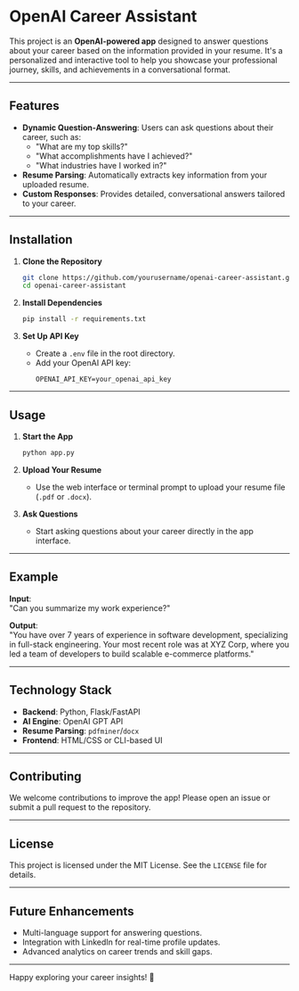 # OpenAI Career Assistant

This project is an **OpenAI-powered app** designed to answer questions about your career based on the information provided in your resume. It's a personalized and interactive tool to help you showcase your professional journey, skills, and achievements in a conversational format.

---

## Features

- **Dynamic Question-Answering**: Users can ask questions about their career, such as:
  - "What are my top skills?"
  - "What accomplishments have I achieved?"
  - "What industries have I worked in?"
- **Resume Parsing**: Automatically extracts key information from your uploaded resume.
- **Custom Responses**: Provides detailed, conversational answers tailored to your career.

---

## Installation

1. **Clone the Repository**
   ```bash
   git clone https://github.com/yourusername/openai-career-assistant.git
   cd openai-career-assistant
   ```

2. **Install Dependencies**
   ```bash
   pip install -r requirements.txt
   ```

3. **Set Up API Key**
   - Create a `.env` file in the root directory.
   - Add your OpenAI API key:
     ```plaintext
     OPENAI_API_KEY=your_openai_api_key
     ```

---

## Usage

1. **Start the App**
   ```bash
   python app.py
   ```

2. **Upload Your Resume**
   - Use the web interface or terminal prompt to upload your resume file (`.pdf` or `.docx`).

3. **Ask Questions**
   - Start asking questions about your career directly in the app interface.

---

## Example

**Input**:  
"Can you summarize my work experience?"

**Output**:  
"You have over 7 years of experience in software development, specializing in full-stack engineering. Your most recent role was at XYZ Corp, where you led a team of developers to build scalable e-commerce platforms."

---

## Technology Stack

- **Backend**: Python, Flask/FastAPI
- **AI Engine**: OpenAI GPT API
- **Resume Parsing**: `pdfminer`/`docx`
- **Frontend**: HTML/CSS or CLI-based UI

---

## Contributing

We welcome contributions to improve the app! Please open an issue or submit a pull request to the repository.

---

## License

This project is licensed under the MIT License. See the `LICENSE` file for details.

---

## Future Enhancements

- Multi-language support for answering questions.
- Integration with LinkedIn for real-time profile updates.
- Advanced analytics on career trends and skill gaps.

---

Happy exploring your career insights! 🚀